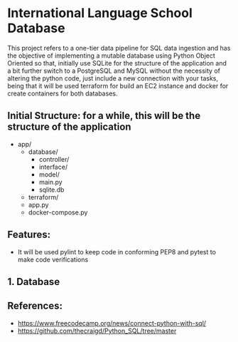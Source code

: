 # International Language School Database
This project refers to a one-tier data pipeline for SQL data ingestion and has the objective of implementing a mutable database using Python Object Oriented so that, initially use SQLite for the structure of the application and a bit further switch to a PostgreSQL and MySQL without the necessity of altering the python code, just include a new connection with your tasks, being that it will be used terraform for build an EC2 instance and docker for create containers for both databases.  

## Initial Structure: for a while, this will be the structure of the application
 - app/
    - database/
        - controller/
        - interface/
        - model/
        - main.py
        - sqlite.db
    - terraform/
    - app.py
    - docker-compose.py

## Features: 
- It will be used pylint to keep code in conforming PEP8 and pytest to make code verifications

## 1. Database


## References: 
- https://www.freecodecamp.org/news/connect-python-with-sql/
- https://github.com/thecraigd/Python_SQL/tree/master